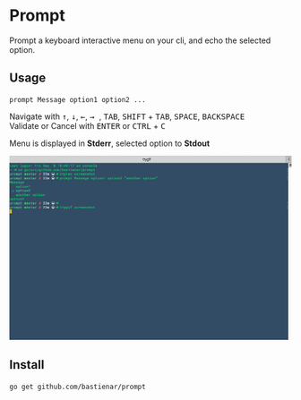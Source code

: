 Prompt
======

Prompt a keyboard interactive menu on your cli, and echo the selected option. 

Usage
-----

```shell
prompt Message option1 option2 ...
```
Navigate with <kbd>↑</kbd>, <kbd>↓</kbd>, <kbd>←</kbd>, <kbd>→ </kbd>, <kbd>TAB</kbd>, <kbd>SHIFT</kbd> + <kbd>TAB</kbd>, <kbd>SPACE</kbd>, <kbd>BACKSPACE</kbd>     
Validate or Cancel with <kbd>ENTER</kbd> or <kbd>CTRL</kbd> + <kbd>C</kbd>


Menu is displayed in **Stderr**, selected option to **Stdout**

![screenshot](screenshot.gif)

Install
-------

```shell
go get github.com/bastienar/prompt
```